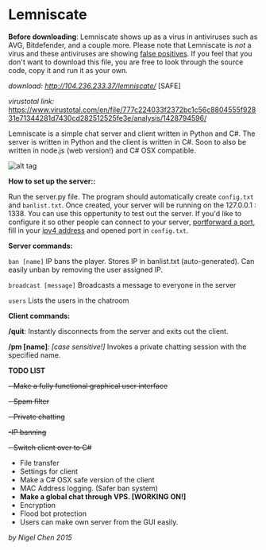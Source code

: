 # Lemniscate


**Before downloading**: Lemniscate shows up as a virus in antiviruses such as AVG, Bitdefender, and a couple more. Please note that Lemniscate is *not* a virus and these antiviruses are showing [false positives](http://www.howtogeek.com/180162/how-to-tell-if-a-virus-is-actually-a-false-positive/). If you feel that you don't want to download this file, you are free to look through the source code, copy it and run it as your own. 

*download: http://104.236.233.37/lemniscate/* [SAFE]

*virustotal link:* https://www.virustotal.com/en/file/777c224033f2372bc1c56c8804555f92831e71344281d7430cd282512525fe3e/analysis/1428794596/





Lemniscate is a simple chat server and client written in Python and C#. The server is written in Python and the client is written in C#. Soon to also be written in node.js (web version!) and C# OSX compatible.

![alt tag](http://i.imgur.com/fhLf6FS.png)

**How to set up the server::**

Run the server.py file. The program should automatically create `config.txt` and `banlist.txt`. Once created, your server will be running on the 127.0.0.1 : 1338. You can use this oppertunity to test out the server. If you'd like to configure it so other people can connect to your server, [portforward a port](http://www.wikihow.com/Set-Up-Port-Forwarding-on-a-Router), fill in your [ipv4 address](http://i.imgur.com/dqW4wHL.png) and opened port in `config.txt`. 

**Server commands:**

```ban [name]``` IP bans the player. Stores IP in banlist.txt (auto-generated). Can easily unban by removing the user assigned IP.

```broadcast [message]``` Broadcasts a message to everyone in the server

```users``` Lists the users in the chatroom


**Client commands:**

**/quit**: Instantly disconnects from the server and exits out the client.

**/pm [name]**: *[case sensitive!]* Invokes a private chatting session with the specified name.



**TODO LIST**

~~- Make a fully functional graphical user interface~~


~~- Spam filter~~


~~- Private chatting~~


~~-IP banning~~


~~- Switch client over to C#~~


- File transfer
- Settings for client
- Make a C# OSX safe version of the client
- MAC Address logging. (Safer ban system)
- **Make a global chat through VPS. [WORKING ON!]**
- Encryption
- Flood bot protection
- Users can make own server from the GUI easily.

*by Nigel Chen 2015*
